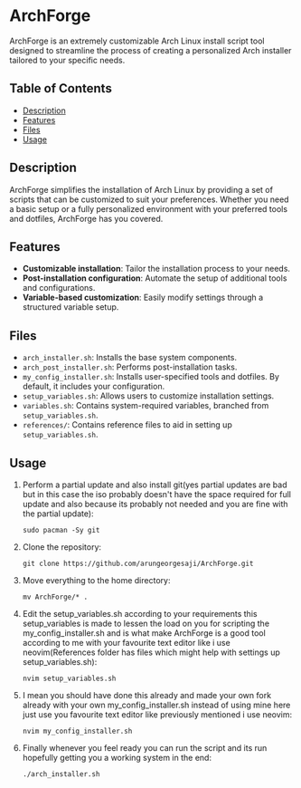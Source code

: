 # ArchForge

ArchForge is an extremely customizable Arch Linux install script tool designed to streamline the process of creating a personalized Arch installer tailored to your specific needs.

## Table of Contents

- [Description](#description)
- [Features](#features)
- [Files](#files)
- [Usage](#usage)

## Description

ArchForge simplifies the installation of Arch Linux by providing a set of scripts that can be customized to suit your preferences. Whether you need a basic setup or a fully personalized environment with your preferred tools and dotfiles, ArchForge has you covered.

## Features

- **Customizable installation**: Tailor the installation process to your needs.
- **Post-installation configuration**: Automate the setup of additional tools and configurations.
- **Variable-based customization**: Easily modify settings through a structured variable setup.

## Files

- `arch_installer.sh`: Installs the base system components.
- `arch_post_installer.sh`: Performs post-installation tasks.
- `my_config_installer.sh`: Installs user-specified tools and dotfiles. By default, it includes your configuration.
- `setup_variables.sh`: Allows users to customize installation settings.
- `variables.sh`: Contains system-required variables, branched from `setup_variables.sh`.
- `references/`: Contains reference files to aid in setting up `setup_variables.sh`.

## Usage

1. Perform a partial update and also install git(yes partial updates are bad but in this case the iso probably doesn't have the space required for full update and also because its probably not needed and you are fine with the partial update):

       sudo pacman -Sy git
   
2. Clone the repository:

       git clone https://github.com/arungeorgesaji/ArchForge.git
       
3. Move everything to the home directory:

       mv ArchForge/* .
       
4. Edit the setup_variables.sh according to your requirements this setup_variables is made to lessen the load on you for scripting the my_config_installer.sh and is what make ArchForge is a good tool according to me with your favourite text editor like i use neovim(References folder has files which might help with settings up setup_variables.sh):

       nvim setup_variables.sh

5. I mean you should have done this already and made your own fork already with your own my_config_installer.sh instead of using mine here just use you favourite text editor like previously mentioned i use neovim:

       nvim my_config_installer.sh
       
6. Finally whenever you feel ready you can run the script and its run hopefully getting you a working system in the end:

       ./arch_installer.sh
       
     

   


